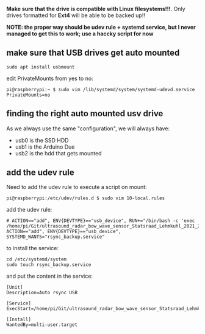 **Make sure that the drive is compatible with Linux filesystems!!!**. Only drives formatted for **Ext4** will be able to be backed up!!

**NOTE: the proper way should be udev rule + systemd service, but I never managed to get this to work; use a haccky script for now**

## make sure that USB drives get auto mounted

```
sudo apt install usbmount
```

edit PrivateMounts from yes to no:

```
pi@raspberrypi:~ $ sudo vim /lib/systemd/system/systemd-udevd.service
PrivateMounts=no
```

## finding the right auto mounted usv drive

As we always use the same "configuration", we will always have:
- usb0 is the SSD HDD
- usb1 is the Arduino Due
- usb2 is the hdd that gets mounted

## add the udev rule

Need to add the udev rule to execute a script on mount:

```
pi@raspberrypi:/etc/udev/rules.d $ sudo vim 10-local.rules
```

add the udev rule:

```
# ACTION=="add", ENV{DEVTYPE}=="usb_device", RUN+="/bin/bash -c 'exec /home/pi/Git/ultrasound_radar_bow_wave_sensor_Statsraad_Lehmkuhl_2021_2022/code/launch_scripts/script_launch_backup.sh'"
ACTION=="add", ENV{DEVTYPE}=="usb_device", SYSTEMD_WANTS="rsync_backup.service"
```

to install the service:

```
cd /etc/systemd/system
sudo touch rsync_backup.service
```

and put the content in the service:

```
[Unit]
Description=Auto rsync USB

[Service]
ExecStart=/home/pi/Git/ultrasound_radar_bow_wave_sensor_Statsraad_Lehmkuhl_2021_2022/code/launch_scripts/script_perform_backup.sh

[Install]
WantedBy=multi-user.target
```

